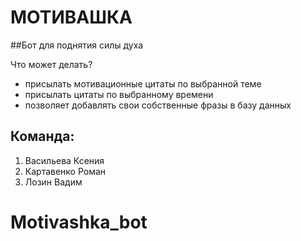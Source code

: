 # МОТИВАШКА 
##Бот для поднятия силы духа

Что может делать?<br/>
* присылать мотивационные цитаты по выбранной теме<br/>
* присылать цитаты по выбранному времени<br/>
* позволяет добавлять свои собственные фразы в базу данных

## Команда: 
1. Васильева Ксения<br/>
2. Картавенко Роман<br/>
3. Лозин Вадим
# Motivashka_bot
